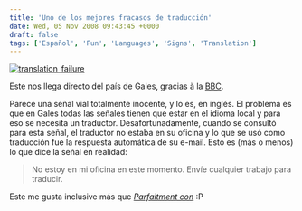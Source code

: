 ```yaml
---
title: 'Uno de los mejores fracasos de traducción'
date: Wed, 05 Nov 2008 09:43:45 +0000
draft: false
tags: ['Español', 'Fun', 'Languages', 'Signs', 'Translation']
---
```


[![translation_failure](http://blog.madd0.com/images/WindowsLiveWriter/lang_enOneoftheBestTranslationFailuresEv_A324/translation_failure_thumb.jpg "translation_failure")](http://blog.madd0.com/images/WindowsLiveWriter/lang_enOneoftheBestTranslationFailuresEv_A324/translation_failure_2.jpg)

Este nos llega directo del país de Gales, gracias à la [BBC](http://news.bbc.co.uk/1/hi/wales/7702913.stm).

Parece una señal vial totalmente inocente, y lo es, en inglés. El problema es que en Gales todas las señales tienen que estar en el idioma local y para eso se necesita un traductor. Desafortunadamente, cuando se consultó para esta señal, el traductor no estaba en su oficina y lo que se usó como traducción fue la respuesta automática de su e-mail. Esto es (más o menos) lo que dice la señal en realidad:

> No estoy en mi oficina en este momento. Envíe cualquier trabajo para traducir.

Este me gusta inclusive más que [_Parfaitment con_](http://blog.madd0.com/2008/10/14/Perfectly-dumb/) :P